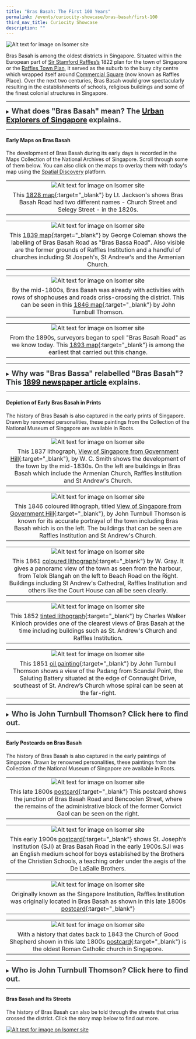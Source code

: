 ```yaml
---
title: "Bras Basah: The First 100 Years"
permalink: /events/curiocity-showcase/bras-basah/first-100
third_nav_title: Curiocity Showcase
description: ""
---
```

![Alt text for image on Isomer site](/images/painting-4.jpg)

Bras Basah is among the oldest districts in Singapore. Situated within the European part of [Sir Stamford Raffles’s](http://eresources.nlb.gov.sg/infopedia/articles/SIP_715_2004-12-15.html) 1822 plan for the town of Singapore or the [Raffles Town Plan](https://eresources.nlb.gov.sg/infopedia/articles/SIP_658_2005-01-07.html), it served as the suburb to the busy city centre which wrapped itself around [Commercial Square](https://eresources.nlb.gov.sg/infopedia/articles/SIP_864_2004-12-30.html) (now known as Raffles Place). Over the next two centuries, Bras Basah would grow spectacularly resulting in the establishments of schools, religious buildings and some of the finest colonial structures in Singapore.

_______

<details>
<summary><span style="font-weight: 700; font-size: 20px; font-style: normal; color:#353839">What does "Bras Basah" mean? The <a href="https://m.facebook.com/urban.explorers.of.singapore/posts/1838715229511033">Urban Explorers of Singapore</a> explains.</span></summary>
<br>
<span style="font-weight: 400; font-size: 20px; font-style: normal; color:#778899">"The name “Bras Basah” has existed since the early 1800s. In old maps, it was also spelt as “Brass Bassa”...The name “Bras Basah” itself is a mistranscription of the Malay term “beras basah” (“wet rice”). Such mistranscriptions arise when non-native Malay speakers anglicise names based on what is verbally heard...Speaking of rice, Singapore in the old days had paddy fields...Wet harvested rice from these paddy fields (which practised wet-rice cultivation) would have been transported along Selegie Road and then dried on patches of undeveloped land around Sungai Bras Basah. (Drying is critical after harvesting a rice crop because it reduces grain moisture content to a safe level for storage.) This scenario eventually gave birth to the toponym “Bras Basah” for the area." </span>
	
</details>

_____

#### **Early Maps on Bras Basah**

The development of Bras Basah during its early days is recorded in the Maps Collection of the National Archives of Singapore. Scroll through some of them below. You can also click on the maps to overlay them with today's map using the [Spatial Discovery](https://search.nlb.gov.sg/spatialdiscovery/) platform.

| | 
|:--------:| 
| ![Alt text for image on Isomer site](/images/sample-bb-map-1828.png)|
|This [1828 map](https://www.nas.gov.sg/archivesonline/maps_building_plans/record-details/f9926418-115c-11e3-83d5-0050568939ad){:target="_blank"} by Lt. Jackson's shows Bras Basah Road had two different names - Church Street and Selegy Street - in the 1820s. |

| | 
|:--------:| 
| ![Alt text for image on Isomer site](/images/sample-bb-map-1830.png)|
|This [1839 map](https://www.nas.gov.sg/archivesonline/maps_building_plans/record-details/fb0ace86-115c-11e3-83d5-0050568939ad){:target="_blank"} by George Coleman shows the labelling of Bras Basah Road as "Bras Bassa Road". Also visible are the former grounds of Raffles Institution and a handful of churches including St Jospeh's, St Andrew's and the Armenian Church.|

| | 
|:--------:| 
| ![Alt text for image on Isomer site](/images/sample-bb-map-1846.png)|
|By the mid-1800s, Bras Basah was already with activities with rows of shophouses and roads criss-crossing the district. This can be seen in this [1846 map](https://www.nas.gov.sg/archivesonline/maps_building_plans/record-details/fb0ace86-115c-11e3-83d5-0050568939ad){:target="_blank"} by John Turnbull Thomson.|

| | 
|:--------:| 
| ![Alt text for image on Isomer site](/images/sample-bb-map-1893.png)|
| From the 1890s, surveyors began to spell "Bras Basah Road" as we know today. This [1893 map](https://www.nas.gov.sg/archivesonline/maps_building_plans/record-details/c912530c-66c8-11e3-bb37-0050568939ad){:target="_blank"} is among the earliest that carried out this change. |

_____

<details>
<summary><span style="font-weight: 700; font-size: 20px; font-style: normal; color:#353839">Why was "Bras Bassa" relabelled "Bras Basah"? This <a href="http://eresources.nlb.gov.sg/newspapers/Digitised/Article/singfreepresswk18990601-1.2.51">1899 newspaper article</a> explains.</span></summary>
<br>
<span style="font-weight: 400; font-size: 20px; font-style: normal; color:#778899">"The new enamelled street signs being put up by the Municipality are blue on white, instead of the old white on blue...The spelling seems to have received some attention, the "Bras Bassa Road" becomes "Bras Basah Road". The latter gives some indication of the meaning of the name and send thoughts back to the padi fields that at one time occupied the valley stretching from Fort Canning eastward."</span>
	
</details>

_____


#### **Depiction of Early Bras Basah in Prints**

The history of Bras Basah is also captured in the early prints of Singapore. Drawn by renowned personalities, these paintings from the Collection of the National Museum of Singapore are available in Roots.

| | 
|:--------:| 
| ![Alt text for image on Isomer site](/images/painting-1.jpg)|
|This 1837 lithograph, [View of Singapore from Government Hill](https://www.nas.gov.sg/archivesonline/photographs/record-details/d4f65b2e-1161-11e3-83d5-0050568939ad){:target="_blank"}, by W. C. Smith shows the development of the town by the mid-1830s. On the left are buildings in Bras Basah which include the Armenian Church, Raffles Institution and St Andrew's Church.   |

| | 
|:--------:| 
| ![Alt text for image on Isomer site](/images/painting-2.jpg)|
|This 1846 coloured lithograph, titled [View of Singapore from Government Hill](https://www.nas.gov.sg/archivesonline/photographs/record-details/d4f65b2e-1161-11e3-83d5-0050568939ad){:target="_blank"}, by John Turnbull Thomson is known for its accurate portrayal of the town including Bras Basah which is on the left. The buildings that can be seen are Raffles Institution and St Andrew's Church. |

| | 
|:--------:| 
| ![Alt text for image on Isomer site](/images/painting-3.jpg)|
|This 1861 [coloured lithograph](https://www.nas.gov.sg/archivesonline/maps_building_plans/record-details/f9926418-115c-11e3-83d5-0050568939ad){:target="_blank"} by W. Gray. It gives a panoramc view of the town as seen from the harbour, from Telok Blangah on the left to Beach Road on the Right. Buildings including St Andrew's Cathedral, Raffles Institution and others like the Court House can all be seen clearly. |

| | 
|:--------:| 
|![Alt text for image on Isomer site](/images/painting-4.jpg)|
|This 1852 [tinted lithograph](https://www.nas.gov.sg/archivesonline/maps_building_plans/record-details/f9926418-115c-11e3-83d5-0050568939ad){:target="_blank"} by Charles Walker Kinloch provides one of the clearest views of Bras Basah at the time including buildings such as St. Andrew's Church and Raffles Institution. |

| | 
|:--------:| 
|![Alt text for image on Isomer site](/images/painting-5.jpg)|
|This 1851 [oil painting](https://www.roots.gov.sg/Collection-Landing/listing/1052004){:target="_blank"} by John Turnbull Thomson shows a view of the Padang from Scandal Point, the Saluting Battery situated at the edge of Connaught Drive, southeast of St. Andrew’s Church whose spiral can be seen at the far-right.  |

_____

<details>
<summary><span style="font-weight: 700; font-size: 20px; font-style: normal; color:#353839">Who is John Turnbull Thomson? Click here to find out.</span></summary>
<br>
<span style="font-weight: 400; font-size: 20px; font-style: normal; color:#778899">John Turnbull Thomson was the Government Surveyor of the Straits Settlements from 1841 to 1853. He made a number of important contributions during his 12 years in Singapore, including the creation of maps of early Singapore, as well as the design and construction of several buildings and other public infrastructure on the island. A self-taught artist and prolific writer, Thomson’s collection of paintings, books and articles now serve as invaluable records of the architecture and life of early Singapore.</span>
	
</details>

_____

#### **Early Postcards on Bras Basah**

The history of Bras Basah is also captured in the early paintings of Singapore. Drawn by renowned personalities, these paintings from the Collection of the National Museum of Singapore are available in Roots.

| | 
|:--------:| 
| ![Alt text for image on Isomer site](/images/postcard-1.jpg)|
|This late 1800s [postcard](https://www.roots.gov.sg/Collection-Landing/listing/1073598){:target="_blank"} This postcard shows the junction of Bras Basah Road and Bencoolen Street, where the remains of the administrative block of the former Convict Gaol can be seen on the right. |

| | 
|:--------:| 
| ![Alt text for image on Isomer site](/images/postcard-2.jpg)|
|This early 1900s [postcard](https://www.roots.gov.sg/Collection-Landing/listing/1193647){:target="_blank"} shows St. Joseph’s Institution (SJI) at Bras Basah Road in the early 1900s.SJI was an English medium school for boys established by the Brothers of the Christian Schools, a teaching order under the aegis of the De LaSalle Brothers. |

| | 
|:--------:| 
| ![Alt text for image on Isomer site](/images/postcard-3.jpg)|
|Originally known as the Singapore Institution, Raffles Institution was originally located in Bras Basah as shown in this late 1800s [postcard](https://www.roots.gov.sg/Collection-Landing/listing/1046090){:target="_blank"} |

| | 
|:--------:| 
|![Alt text for image on Isomer site](/images/postcard-4.jpg)|
|With a history that dates back to 1843 the Church of Good Shepherd shown in this late 1800s [postcard](https://www.roots.gov.sg/Collection-Landing/listing/1120868){:target="_blank"} is the oldest Roman Catholic church in Singapore.|


_____

<details>
<summary><span style="font-weight: 700; font-size: 20px; font-style: normal; color:#353839">Who is John Turnbull Thomson? Click here to find out.</span></summary>
<br>
<span style="font-weight: 400; font-size: 20px; font-style: normal; color:#778899">John Turnbull Thomson was the Government Surveyor of the Straits Settlements from 1841 to 1853. He made a number of important contributions during his 12 years in Singapore, including the creation of maps of early Singapore, as well as the design and construction of several buildings and other public infrastructure on the island. A self-taught artist and prolific writer, Thomson’s collection of paintings, books and articles now serve as invaluable records of the architecture and life of early Singapore.</span>
	
</details>

_____

#### **Bras Basah and Its Streets**

The history of Bras Basah can also be told through the streets that criss crossed the district. Click the story map below to find out more.

[![Alt text for image on Isomer site](/images/storymap-bb-streets-main.png)](https://uploads.knightlab.com/storymapjs/04f5c05311b7e48aadefd0cdd269c308/brash-basah-its-streets/index.html)